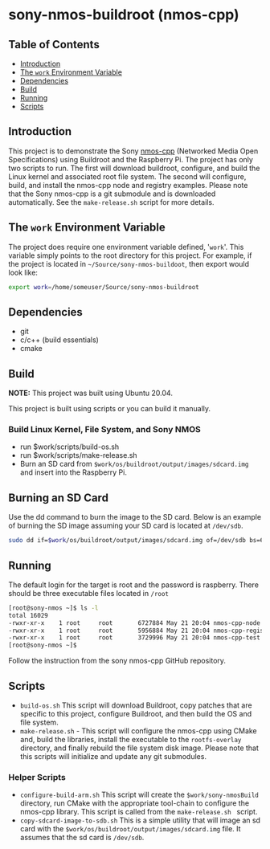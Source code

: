 # sony-nmos-buildroot (nmos-cpp)

## Table of Contents

- [Introduction](#introduction)
- [The `work` Environment Variable](#the-work-environment-variable)
- [Dependencies](#dependencies)
- [Build](#build)
- [Running](#running)
- [Scripts](#scripts)

## Introduction

This project is to demonstrate the Sony [nmos-cpp](https://github.com/sony/nmos-cpp) (Networked Media Open Specifications) using Buildroot and the Raspberry Pi. The project has only two scripts to run. The first will download buildroot, configure, and build the Linux kernel and associated root file system. The second will configure, build, and install the nmos-cpp node and registry examples. Please note that the Sony nmos-cpp is a git submodule and is downloaded automatically. See the `make-release.sh` script for more details.

## The `work` Environment Variable

The project does require one environment variable defined, '`work`'. This variable simply points to the root directory for this project. For example, if the project is located in `~/Source/sony-nmos-buildoot`, then export would look like:

```bash
export work=/home/someuser/Source/sony-nmos-buildroot
```

## Dependencies

- git
- c/c++ (build essentials)
- cmake

## Build

**NOTE:** This project was built using Ubuntu 20.04.

This project is built using scripts or you can build it manually. 

### Build Linux Kernel, File System, and Sony NMOS

- run $work/scripts/build-os.sh
- run $work/scripts/make-release.sh
- Burn an SD card from `$work/os/buildroot/output/images/sdcard.img` and insert into the Raspberry Pi.

## Burning an SD Card

Use the dd command to burn the image to the SD card. Below is an example of burning the SD image assuming your SD card is located at `/dev/sdb`.

```bash
sudo dd if=$work/os/buildroot/output/images/sdcard.img of=/dev/sdb bs=64k
```

## Running

The default login for the target is root and the password is raspberry. There should be three executable files located in `/root`

```bash
[root@sony-nmos ~]$ ls -l
total 16029
-rwxr-xr-x    1 root     root       6727884 May 21 20:04 nmos-cpp-node
-rwxr-xr-x    1 root     root       5956884 May 21 20:04 nmos-cpp-registry
-rwxr-xr-x    1 root     root       3729996 May 21 20:04 nmos-cpp-test
[root@sony-nmos ~]$ 
```

Follow the instruction from the sony nmos-cpp GitHub repository.

## Scripts

- `build-os.sh` This script will download Buildroot, copy patches that are specific to this project, configure Buildroot, and then build the OS and file system.
- `make-release.sh` - This script will configure the nmos-cpp using CMake and, build the libraries, install the executable to the `rootfs-overlay` directory, and finally rebuild the file system disk image. Please note that this scripts will initialize and update any git submodules.

### Helper Scripts

- `configure-build-arm.sh` This script will create the `$work/sony-nmosBuild` directory, run CMake with the appropriate tool-chain to configure the nmos-cpp library. This script is called from the `make-release.sh ` script.
- `copy-sdcard-image-to-sdb.sh` This is a simple utility that will image an sd card with the `$work/os/buildroot/output/images/sdcard.img` file. It assumes that the sd card is `/dev/sdb`.
